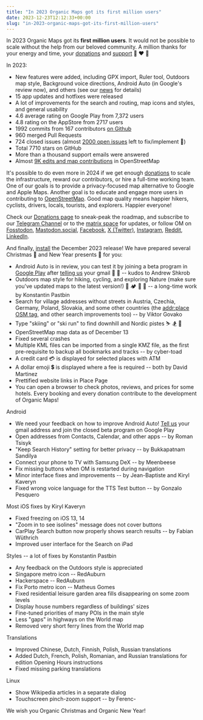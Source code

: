 ```yaml
---
title: "In 2023 Organic Maps got its first million users"
date: 2023-12-23T12:12:33+00:00
slug: "in-2023-organic-maps-got-its-first-million-users"
---
```


In 2023 Organic Maps got its **first million users**. It would not be possible to scale without the help from our beloved community. A million thanks for your energy and time, your [donations](https://organicmaps.app/donate/) and [support](https://organicmaps.app/support-us/) 🙏 ❤️ 🍃

In 2023:
* New features were added, including GPX import, Ruler tool, Outdoors map style, Background voice directions, Android Auto (in Google's review now), and others (see our [news](https://organicmaps.app/news/) for details)
* 15 app updates and hotfixes were released
* A lot of improvements for the search and routing, map icons and styles, and general usability
* 4.6 average rating on Google Play from 7,372 users
* 4.8 rating on the AppStore from 2717 users
* 1992 commits from 167 contributors [on Github](https://github.com/organicmaps/organicmaps/)
* 960 merged Pull Requests
* 724 closed issues (almost [2000 open issues](https://github.com/organicmaps/organicmaps/issues/) left to fix/implement 💪)
* Total 7710 stars on GitHub
* More than a thousand support emails were answered
* Almost [9K edits and map contributions](https://wiki.openstreetmap.org/wiki/Editor%5Fusage%5Fstats) in OpenStreetMap

It's possible to do even more in 2024 if we get enough [donations](https://organicmaps.app/donate/) to scale the infrastructure, reward our contributors, or hire a full-time working team.
One of our goals is to provide a privacy-focused map alternative to Google and Apple Maps. Another goal is to educate and engage more users in contributing to [OpenStreetMap](https://openstreetmap.org/). Good map quality means happier hikers, cyclists, drivers, locals, tourists, and explorers. Happier everyone!

Check our [Donations page](https://organicmaps.app/donate/) to sneak-peak the roadmap, and subscribe to our [Telegram Channel](https://t.me/OrganicMapsApp) or to the [matrix space](https://omaps.app/matrix) for updates, or follow OM on [Fosstodon](https://fosstodon.org/@organicmaps), [Mastodon.social](https://mastodon.social/@organicmaps), [Facebook](https://facebook.com/OrganicMaps), [X (Twitter)](https://twitter.com/OrganicMapsApp), [Instagram](https://instagram.com/organicmaps.app/), [Reddit](https://www.reddit.com/r/organicmaps/), [LinkedIn](https://www.linkedin.com/company/organic-maps/).

And finally, [install](https://omaps.app/get) the December 2023 release! We have prepared several Christmas 🎅 and New Year presents 🎁 for you:

* Android Auto is in review, you can test it by joining a beta program in [Google Play](https://play.google.com/store/apps/details?id=app.organicmaps) after [telling us](mailto:beta@organicmaps.app) your gmail 🤖 🚗 -- kudos to Andrew Shkrob
* Outdoors map style for hiking, cycling, and exploring Nature (make sure you've updated maps to the latest version!) 🥾 🏕️ 🚣 🚵 -- a long-time work by Konstantin Pastbin
* Search for village addresses without streets in Austria, Czechia, Germany, Poland, Slovakia, and some other countries (the [addr:place OSM tag](https://wiki.openstreetmap.org/wiki/Key:addr:place), and other search improvements too) -- by Viktor Govako
* Type "skiing" or "ski run" to find downhill and Nordic pistes ⛷️ 🏂 🚡
* OpenStreetMap map data as of December 13
* Fixed several crashes
* Multiple KML files can be imported from a single KMZ file, as the first pre-requisite to backup all bookmarks and tracks -- by cyber-toad
* A credit card 💳 is displayed for selected places with ATM
* A dollar emoji 💲 is displayed where a fee is required -- both by David Martinez
* Prettified website links in Place Page
* You can open a browser to check photos, reviews, and prices for some hotels. Every booking and every donation contribute to the development of Organic Maps!

Android
* We need your feedback on how to improve Android Auto! [Tell us](mailto:beta@organicmaps.app) your gmail address and join the closed beta program on Google Play
* Open addresses from Contacts, Calendar, and other apps -- by Roman Tsisyk
* "Keep Search History" setting for better privacy -- by Bukkapatnam Sandilya
* Connect your phone to TV with Samsung DeX -- by Meenbeese
* Fix missing buttons when OM is restarted during navigation
* Minor interface fixes and improvements -- by Jean-Baptiste and Kiryl Kaveryn
* Fixed wrong voice language for the TTS Test button -- by Gonzalo Pesquero

Most iOS fixes by Kiryl Kaveryn
* Fixed freezing on iOS 13, 14
* "Zoom in to see isolines" message does not cover buttons
* CarPlay Search button now properly shows search results -- by Fabian Wüthrich
* Improved user interface for the Search on iPad

Styles -- a lot of fixes by Konstantin Pastbin
* Any feedback on the Outdoors style is appreciated
* Singapore metro icon -- RedAuburn
* Hackerspace -- RedAuburn
* Fix Porto metro icon -- Matheus Gomes
* Fixed residential leisure garden area fills disappearing on some zoom levels
* Display house numbers regardless of buildings' sizes
* Fine-tuned priorities of many POIs in the main style
* Less "gaps" in highways on the World map
* Removed very short ferry lines from the World map

Translations
* Improved Chinese, Dutch, Finnish, Polish, Russian translations
* Added Dutch, French, Polish, Romanian, and Russian translations for edition Opening Hours instructions
* Fixed missing parking translations

Linux
* Show Wikipedia articles in a separate dialog
* Touchscreen pinch-zoom support -- by Ferenc-

We wish you Organic Christmas and Organic New Year!
